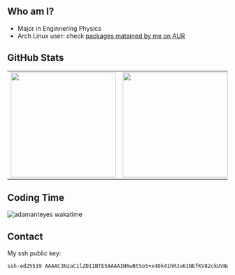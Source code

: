 ## Who am I?

- Major in Enginnering Physics
- Arch Linux user: check [packages matained by me on AUR](https://aur.archlinux.org/packages/?SeB=m&K=adamanteye)

## GitHub Stats

<table><tr><td>
<img height=240 align="center" src="https://github-readme-stats.vercel.app/api?username=adamanteye&show_icons=true&theme=catppuccin_latte&show=reviews,prs_merged,prs_merged_percentage" />
</td><td>
<img height=240 align="center" src="https://github-readme-stats.vercel.app/api/top-langs?username=adamanteye&hide=gdb,rpc,json,yaml,toml&layout=compact&langs_count=12&card_width=320&theme=catppuccin_latte" />
</td></tr></table>

## Coding Time

![adamanteyes wakatime](<https://github-readme-stats.vercel.app/api/wakatime?username=adamanteye&api_domain=wakatime.adamanteye.cc&theme=catppuccin_latte&custom_title=Wakapi+Stats+(Last+7+Days)&layout=compact>)

## Contact

My ssh public key:

```txt
ssh-ed25519 AAAAC3NzaC1lZDI1NTE5AAAAIH6wBtSo5+x4Ok41hRJu61NEfKV82ckUVNeIahLLRR1j openpgp:0xCA339C30
```
